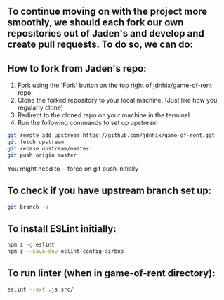 
## To continue moving on with the project more smoothly, we should each fork our own repositories out of Jaden's and develop and create pull requests. To do so, we can do:

## How to fork from Jaden's repo:
1. Fork using the 'Fork' button on the top right of jdnhix/game-of-rent repo.
2. Clone the forked repository to your local machine. (Just like how you regularly clone)
3. Redirect to the cloned repo on your machine in the terminal.
4. Run the following commands to set up upstream

```sh
git remote add upstream https://github.com/jdnhix/game-of-rent.git
git fetch upstream
git rebase upstream/master
git push origin master
```

You might need to --force on git push initially

## To check if you have upstream branch set up:

```sh
git branch -a
```


## To install ESLint initially: 
```sh
npm i -g eslint
npm i --save-dev eslint-config-airbnb
```

## To run linter (when in game-of-rent directory): 
```sh
eslint --ext .js src/
```